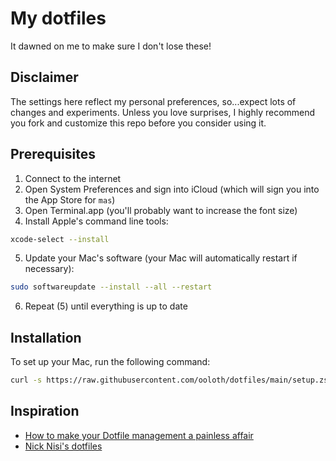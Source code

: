 # My dotfiles

It dawned on me to make sure I don't lose these!

## Disclaimer

The settings here reflect my personal preferences, so...expect lots of changes and experiments. Unless you love surprises, I highly recommend you fork and customize this repo before you consider using it.

## Prerequisites

1. Connect to the internet
2. Open System Preferences and sign into iCloud (which will sign you into the App Store for `mas`)
3. Open Terminal.app (you'll probably want to increase the font size)
4. Install Apple's command line tools:

```sh
xcode-select --install
```

5. Update your Mac's software (your Mac will automatically restart if necessary):

```sh
sudo softwareupdate --install --all --restart
```

6. Repeat (5) until everything is up to date

## Installation

To set up your Mac, run the following command:

```sh
curl -s https://raw.githubusercontent.com/ooloth/dotfiles/main/setup.zsh | zsh
```

## Inspiration

- [How to make your Dotfile management a painless affair](https://www.freecodecamp.org/news/dive-into-dotfiles-part-2-6321b4a73608/)
- [Nick Nisi's dotfiles](https://github.com/nicknisi/dotfiles)
